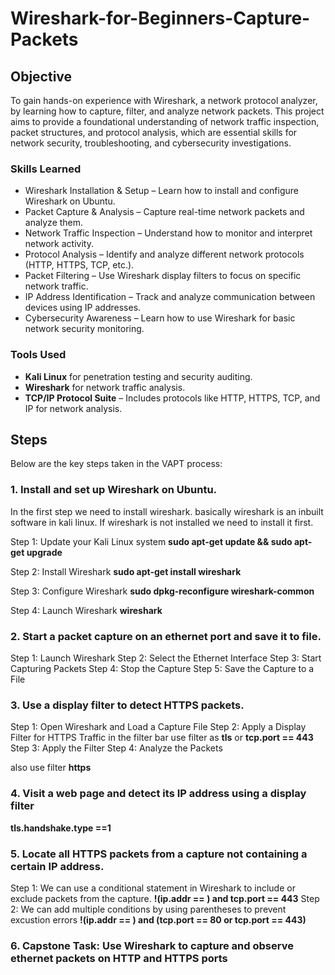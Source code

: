 # Wireshark-for-Beginners-Capture-Packets

## Objective
To gain hands-on experience with Wireshark, a network protocol analyzer, by learning how to capture, filter, and analyze network packets. This project aims to provide a foundational understanding of network traffic inspection, packet structures, and protocol analysis, which are essential skills for network security, troubleshooting, and cybersecurity investigations.

### Skills Learned

- Wireshark Installation & Setup – Learn how to install and configure Wireshark on Ubuntu.
- Packet Capture & Analysis – Capture real-time network packets and analyze them.
- Network Traffic Inspection – Understand how to monitor and interpret network activity.
- Protocol Analysis – Identify and analyze different network protocols (HTTP, HTTPS, TCP, etc.).
- Packet Filtering – Use Wireshark display filters to focus on specific network traffic.
- IP Address Identification – Track and analyze communication between devices using IP addresses.
- Cybersecurity Awareness – Learn how to use Wireshark for basic network security monitoring.

### Tools Used

- **Kali Linux** for penetration testing and security auditing.
- **Wireshark** for network traffic analysis.
- **TCP/IP Protocol Suite** – Includes protocols like HTTP, HTTPS, TCP, and IP for network analysis.

## Steps

Below are the key steps taken in the VAPT process:

### 1. Install and set up Wireshark on Ubuntu.
In the first step we need to install wireshark. basically wireshark is an inbuilt software in kali linux. If wireshark is not installed we need to install it first. 

Step 1: Update your Kali Linux system
**sudo apt-get update && sudo apt-get upgrade**

Step 2: Install Wireshark
**sudo apt-get install wireshark**

Step 3: Configure Wireshark
**sudo dpkg-reconfigure wireshark-common**

Step 4: Launch Wireshark
**wireshark**

### 2. Start a packet capture on an ethernet port and save it to file.
Step 1: Launch Wireshark
Step 2: Select the Ethernet Interface
Step 3: Start Capturing Packets
Step 4: Stop the Capture
Step 5: Save the Capture to a File

### 3. Use a display filter to detect HTTPS packets. 
Step 1: Open Wireshark and Load a Capture File
Step 2: Apply a Display Filter for HTTPS Traffic
        in the filter bar use filter as **tls** or **tcp.port == 443**
Step 3: Apply the Filter
Step 4: Analyze the Packets

also use filter **https**

### 4. Visit a web page and detect its IP address using a display filter

**tls.handshake.type ==1**


### 5. Locate all HTTPS packets from a capture not containing a certain IP address.
Step 1: We can use a conditional statement in Wireshark to include or exclude packets from the capture.
**!(ip.addr == <ip>) and tcp.port == 443**
Step 2: We can add multiple conditions by using parentheses to prevent excustion errors
**!(ip.addr == <ip>) and (tcp.port == 80 or tcp.port == 443)**

### 6. Capstone Task: Use Wireshark to capture and observe ethernet packets on HTTP and HTTPS ports
